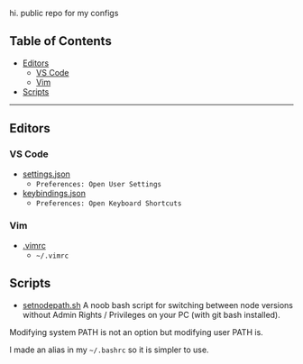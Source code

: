 hi. public repo for my configs

## Table of Contents
* [Editors](#editors)
  * [VS Code](#vs-code)
  * [Vim](#vim)
* [Scripts](#scripts)
 
 ---


## Editors

### VS Code

- [settings.json](vscode/settings.json)
  - `Preferences: Open User Settings`
- [keybindings.json](vscode/keybindings.json)
  - `Preferences: Open Keyboard Shortcuts`

### Vim
- [.vimrc](vim/.vimrc)
  - `~/.vimrc`
  
## Scripts

- [setnodepath.sh](sh/setnodepath.sh)
A noob bash script for switching between node versions without Admin Rights / Privileges on your PC (with git bash installed).

Modifying system PATH is not an option but modifying user PATH is.

I made an alias in my `~/.bashrc` so it is simpler to use.
